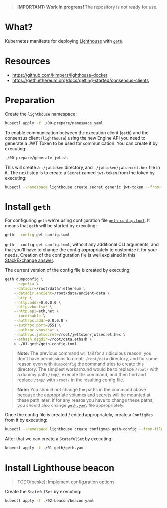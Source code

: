 > **IMPORTANT: Work in progress!** The repository is not ready for use.

# What?

Kubernetes manifests for deploying
[Lighthouse](https://github.com/sigp/lighthouse) with
[`geth`](https://geth.ethereum.org/).

# Resources

- https://github.com/kimpers/lighthouse-docker
- https://geth.ethereum.org/docs/getting-started/consensus-clients

# Preparation

Create the `lighthouse` namespace:

```bash
kubectl apply -f ./00-prepare/namespace.yaml
```

To enable communication between the execution client (`geth`) and the consensus
client (`lighthouse`) using the new Engine API you need to generate a JWT Token
to be used for communication. You can create it by executing:

```bash
./00-prepare/generate-jwt.sh
```

This will create a `./jwttoken` directory, and `./jwttoken/jwtsecret.hex` file
in it. The next step is to create a `Secret` named `jwt-token` from the token by
executing:

```bash
kubectl --namespace lighthouse create secret generic jwt-token --from-file=./jwttoken/jwtsecret.hex
```

# Install `geth`

For configuring `geth` we're using configuration file
[`geth-config.toml`](./01-geth/geth-config.toml). It means that `geth` will be
started by executing:

```bash
geth --config get-config.toml
```

 `geth --config get-config.toml`, without any additional CLI
arguments, and that you'll have to change the config appropriately to customize
it for your needs. Creation of the configuration file is well explained in this
[StackExchange answer](https://ethereum.stackexchange.com/questions/29063/geth-config-file-documentation#answer-29246).

The current version of the config file is created by executing:

```bash
geth dumpconfig \
    --sepolia \
    --datadir=/root/data/.ethereum \
    --datadir.ancient=/root/data/ancient-data \
    --http \
    --http.addr=0.0.0.0 \
    --http.vhosts=* \
    --http.api=eth,net \
    --ipcdisable \
    --authrpc.addr=0.0.0.0 \
    --authrpc.port=8551 \
    --authrpc.vhosts=* \
    --authrpc.jwtsecret=/root/jwttoken/jwtsecret.hex \
    --ethash.dagdir=/root/data.ethash \
    > ./01-geth/geth-config.toml
```

> **Note:** The previous command will fail for a ridiculous reason: you don't
  have permissions to create `/root/data` directory, and for some reason even
  with `dumpconfig` the command tries to create this directory. The simplest
  workarround would be to replace `/root/` with a dummy path `/tmp/`, execute
  the command, and then find and replace `/tmp/` with `/root/` in the resulting
  config file.

> **Note:** You should not change the paths in the command above because the
  appropriate volumes and secrets will be mounted at these path later. If for
  any reason you have to change these paths, you should also change
  [`geth.yaml`](./01-geth/geth.yaml) file appropriately.

Once the config file is created / edited appropriately, create a `ConfigMap`
from it by executing:

```bash
kubectl --namespace lighthouse create configmap geth-config --from-file=./01-geth/geth-config.toml
```

After that we can create a `StatefulSet` by executing:

```bash
kubectl apply -f ./01-geth/geth.yaml
```

# Install Lighthouse beacon

> TODO(peske): Implement configuration options.

Create the `StatefulSet` by executing:

```bash
kubectl apply -f ./02-beacon/beacon.yaml
```
